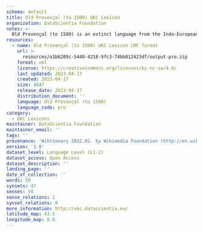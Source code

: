 ```yaml
---
schema: default
title: Old Provençal (to 1500) UKC Lexicon
organization: DataScientia Foundation
notes: >-
  Old Provençal (to 1500) is an extinct language from the Indo-European  family that used to be spoken in Eurasia. The UKC Lexicon of Old Provençal (to 1500) is represented as a lexico-semantic network. It consists of words, word senses, synsets, as well as sense-level and synset-level relationships
resources:
  - name: Old Provençal (to 1500) UKC Lexicon LMF format
    url: >-
      resources/a1b6289c-5440-4218-9fc3-74bb012423df/output-pro.zip
    format: xml
    license: https://creativecommons.org/licenses/by-nc-sa/4.0/
    last_updated: 2023-04-17
    created: 2023-04-17
    size: 4047
    release_date: 2023-04-17
    distribution_document: ''
    language: Old Provençal (to 1500)
    language_code: pro
category:
  - UKC Lexicons
maintainer: DataScientia Foundation
maintainer_email: ''
tags: ''
provenance: 'Wiktionary 2022.01. by Wikimedia Foundation (http://en.wiktionary.org); CogNet 2.1 by Khuyagbaatar Batsuren, National University of Mongolia (http://cognet.ukc.disi.unitn.it); MorphyNet 2.0 by Gábor Bella and Khuyagbaatar Batsuren (http://ukc.disi.unitn.it/index.php/morphynet/); Princeton WordNet 2.1 by Princeton University (https://wordnet.princeton.edu)'
version: '1.0'
dataset_level: Language Level (L1-2)
dataset_access: Open Access
dataset_description: ''
landing_page: ''
date_of_collection: ''
words: 50
synsets: 47
senses: 50
sense_relations: 1
synset_relations: 0
more_information: http://ukc.datascientia.eu/
latitude_map: 43.5
longitude_map: 0.6
---
```

